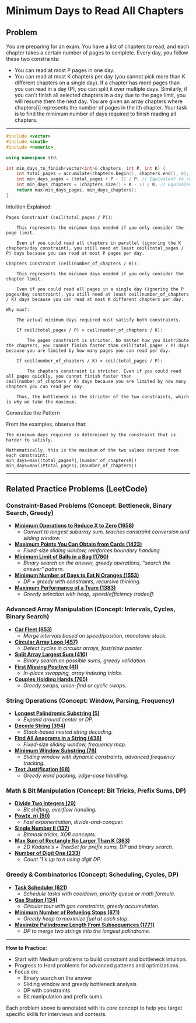 # Minimum Days to Read All Chapters

## Problem
You are preparing for an exam. You have a list of chapters to read, and each chapter takes a certain number of pages to complete. Every day, you follow these two constraints:
- You can read at most P pages in one day.
- You can read at most K chapters per day (you cannot pick more than K different chapters on a single day).
If a chapter has more pages than you can read in a day (P), you can split it over multiple days. Similarly, if you can't finish all selected chapters in a day due to the page limit, you will resume them the next day.
You are given an array chapters where chapters[i] represents the number of pages in the ith chapter.
Your task is to find the minimum number of days required to finish reading all chapters.

---

```cpp
#include <vector>
#include <cmath>
#include <numeric>

using namespace std;

int min_days_to_finish(vector<int>& chapters, int P, int K) {
    int total_pages = accumulate(chapters.begin(), chapters.end(), 0);
    int min_days_pages = (total_pages + P - 1) / P; // Equivalent to ceil(total_pages / P)
    int min_days_chapters = (chapters.size() + K - 1) / K; // Equivalent to ceil(chapters.size() / K)
    return max(min_days_pages, min_days_chapters);
}
```


Intuition Explained:

    Pages Constraint (ceil(total_pages / P)):

        This represents the minimum days needed if you only consider the page limit.

        Even if you could read all chapters in parallel (ignoring the K chapters/day constraint), you still need at least ceil(total_pages / P) days because you can read at most P pages per day.

    Chapters Constraint (ceil(number_of_chapters / K)):

        This represents the minimum days needed if you only consider the chapter limit.

        Even if you could read all pages in a single day (ignoring the P pages/day constraint), you still need at least ceil(number_of_chapters / K) days because you can read at most K different chapters per day.

    Why max?:

        The actual minimum days required must satisfy both constraints.

        If ceil(total_pages / P) > ceil(number_of_chapters / K):

            The pages constraint is stricter. No matter how you distribute the chapters, you cannot finish faster than ceil(total_pages / P) days because you are limited by how many pages you can read per day.

        If ceil(number_of_chapters / K) > ceil(total_pages / P):

            The chapters constraint is stricter. Even if you could read all pages quickly, you cannot finish faster than ceil(number_of_chapters / K) days because you are limited by how many chapters you can read per day.

        Thus, the bottleneck is the stricter of the two constraints, which is why we take the maximum.


Generalize the Pattern

From the examples, observe that:

    The minimum days required is determined by the constraint that is harder to satisfy.

    Mathematically, this is the maximum of the two values derived from each constraint:
    min_days=max⁡(⌈total_pagesP⌉,⌈number_of_chaptersK⌉)
    min_days=max(⌈Ptotal_pages​⌉,⌈Knumber_of_chapters​⌉)


---

## Related Practice Problems (LeetCode)

### Constraint-Based Problems (Concept: Bottleneck, Binary Search, Greedy)
- **[Minimum Operations to Reduce X to Zero (1658)](https://leetcode.com/problems/minimum-operations-to-reduce-x-to-zero/)**
  - *Convert to longest subarray sum, teaches constraint conversion and sliding window.*
- **[Maximum Points You Can Obtain from Cards (1423)](https://leetcode.com/problems/maximum-points-you-can-obtain-from-cards/)**
  - *Fixed-size sliding window, reinforces boundary handling.*
- **[Minimum Limit of Balls in a Bag (1760)](https://leetcode.com/problems/minimum-limit-of-balls-in-a-bag/)**
  - *Binary search on the answer, greedy operations, "search the answer" pattern.*
- **[Minimum Number of Days to Eat N Oranges (1553)](https://leetcode.com/problems/minimum-number-of-days-to-eat-n-oranges/)**
  - *DP + greedy with constraints, recursive thinking.*
- **[Maximum Performance of a Team (1383)](https://leetcode.com/problems/maximum-performance-of-a-team/)**
  - *Greedy selection with heap, speed/efficiency tradeoff.*

### Advanced Array Manipulation (Concept: Intervals, Cycles, Binary Search)
- **[Car Fleet (853)](https://leetcode.com/problems/car-fleet/)**
  - *Merge intervals based on speed/position, monotonic stack.*
- **[Circular Array Loop (457)](https://leetcode.com/problems/circular-array-loop/)**
  - *Detect cycles in circular arrays, fast/slow pointer.*
- **[Split Array Largest Sum (410)](https://leetcode.com/problems/split-array-largest-sum/)**
  - *Binary search on possible sums, greedy validation.*
- **[First Missing Positive (41)](https://leetcode.com/problems/first-missing-positive/)**
  - *In-place swapping, array indexing tricks.*
- **[Couples Holding Hands (765)](https://leetcode.com/problems/couples-holding-hands/)**
  - *Greedy swaps, union-find or cyclic swaps.*

### String Operations (Concept: Window, Parsing, Frequency)
- **[Longest Palindromic Substring (5)](https://leetcode.com/problems/longest-palindromic-substring/)**
  - *Expand around center or DP.*
- **[Decode String (394)](https://leetcode.com/problems/decode-string/)**
  - *Stack-based nested string decoding.*
- **[Find All Anagrams in a String (438)](https://leetcode.com/problems/find-all-anagrams-in-a-string/)**
  - *Fixed-size sliding window, frequency map.*
- **[Minimum Window Substring (76)](https://leetcode.com/problems/minimum-window-substring/)**
  - *Sliding window with dynamic constraints, advanced frequency tracking.*
- **[Text Justification (68)](https://leetcode.com/problems/text-justification/)**
  - *Greedy word packing, edge-case handling.*

### Math & Bit Manipulation (Concept: Bit Tricks, Prefix Sums, DP)
- **[Divide Two Integers (29)](https://leetcode.com/problems/divide-two-integers/)**
  - *Bit shifting, overflow handling.*
- **[Pow(x, n) (50)](https://leetcode.com/problems/powx-n/)**
  - *Fast exponentiation, divide-and-conquer.*
- **[Single Number II (137)](https://leetcode.com/problems/single-number-ii/)**
  - *Bitmask tricks, XOR concepts.*
- **[Max Sum of Rectangle No Larger Than K (363)](https://leetcode.com/problems/max-sum-of-rectangle-no-larger-than-k/)**
  - *2D Kadane’s + TreeSet for prefix sums, DP and binary search.*
- **[Number of Digit One (233)](https://leetcode.com/problems/number-of-digit-one/)**
  - *Count '1's up to n using digit DP.*

### Greedy & Combinatorics (Concept: Scheduling, Cycles, DP)
- **[Task Scheduler (621)](https://leetcode.com/problems/task-scheduler/)**
  - *Schedule tasks with cooldown, priority queue or math formula.*
- **[Gas Station (134)](https://leetcode.com/problems/gas-station/)**
  - *Circular tour with gas constraints, greedy accumulation.*
- **[Minimum Number of Refueling Stops (871)](https://leetcode.com/problems/minimum-number-of-refueling-stops/)**
  - *Greedy heap to maximize fuel at each stop.*
- **[Maximize Palindrome Length From Subsequences (1771)](https://leetcode.com/problems/maximize-palindrome-length-from-subsequences/)**
  - *DP to merge two strings into the longest palindrome.*

---

**How to Practice:**
- Start with Medium problems to build constraint and bottleneck intuition.
- Progress to Hard problems for advanced patterns and optimizations.
- Focus on:
  - Binary search on the answer
  - Sliding window and greedy bottleneck analysis
  - DP with constraints
  - Bit manipulation and prefix sums

Each problem above is annotated with its core concept to help you target specific skills for interviews and contests.